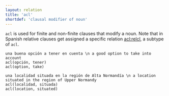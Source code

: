 ```yaml
---
layout: relation
title: 'acl'
shortdef: 'clausal modifier of noun'
---
```


`acl` is used for finite and non-finite clauses that modify a
noun. Note that in Spanish relative clauses get assigned a specific
relation [acl:relcl](), a subtype of `acl`.

~~~ sdparse
una buena opción a tener en cuenta \n a good option to take into account
acl(opción, tener)
acl(option, take)
~~~

~~~ sdparse
una localidad situada en la región de Alta Normandía \n a location situated in the region of Upper Normandy
acl(localidad, situada)
acl(location, situated)
~~~
<!-- Interlanguage links updated Út zář 29 20:31:40 CEST 2020 -->
